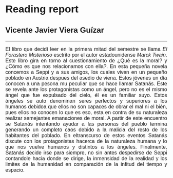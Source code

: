 <style>
@import url('https://fonts.googleapis.com/css2?family=Montserrat:wght@300;400&display=swap');

div {
    font-family: 'Montserrat', sans-serif;
    font-size: 16px;
    text-align: justify;
}
</style>
<div>

# Reading report
## Vicente Javier Viera Guízar
_____________________________________________________
El libro que decidí leer en la primera mitad del semestre se llama *El Forastero Misterioso* esctrito por el autor estadounidense *Marck Twain*. Este libro gira en torno al cuestionamiento de ¿Qué es la moral? y ¿Cómo es que nos relacionamos con ella?. En esta pequeña novela concemos a Seppi y a sus amigos, los cuales viven en un pequeño poblado en Austria despues del asedio de viena. Estos jóvenes un día conocen a una pesona mu peculiar que se hace llamar Satanás. Este se revela ante los protagonistas como un ángel, pero no es el mismo ángel que fue expulsado del cielo, él es un familiar suyo. Estos ángeles se auto denominan seres perfectos y superiores a los humanos debidoa que ellos no son capaces de obrar el mal ni el bién, pues ellos no conocen lo que es eso, esta en contra de su naturaleza realizar semejantes emanaciones de moral. A partir de este encuentro se Satanás intentando ayudar a las personas del pueblo termina generando un completo caos debido a la malicia del resto de los habitantes del poblado. En eltranscurso de estos eventos Satanás discute con los protagonistas hacerca de la naturaleza humana y lo que nos vuelve humanos y distintos a los ángeles. Finalmente, Satanás decide irse para siempre, no sin antes despedirse de Seppi contandole hacia donde se dirige, la inmensidad de la realidad y los limites de la humanidad en comparación de la infitud del tiempo y espacio.
</div>
